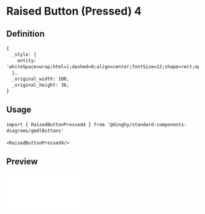 # Raised Button (Pressed) 4

## Definition

```
{
  _style: { 
    entity: 'whiteSpace=wrap;html=1;dashed=0;align=center;fontSize=12;shape=rect;opacity=26;strokeColor=none;fontStyle=1;opacity=12;fontColor=#BDBDBD;shadow=0;',
  },
  _original_width: 100,
  _original_height: 36,
}
```

## Usage

```
import { RaisedButtonPressed4 } from '@dinghy/standard-components-diagrams/gmdlButtons'

<RaisedButtonPressed4/>
```

## Preview

<img src="./raised-button-pressed-4.png" width="200"/>
